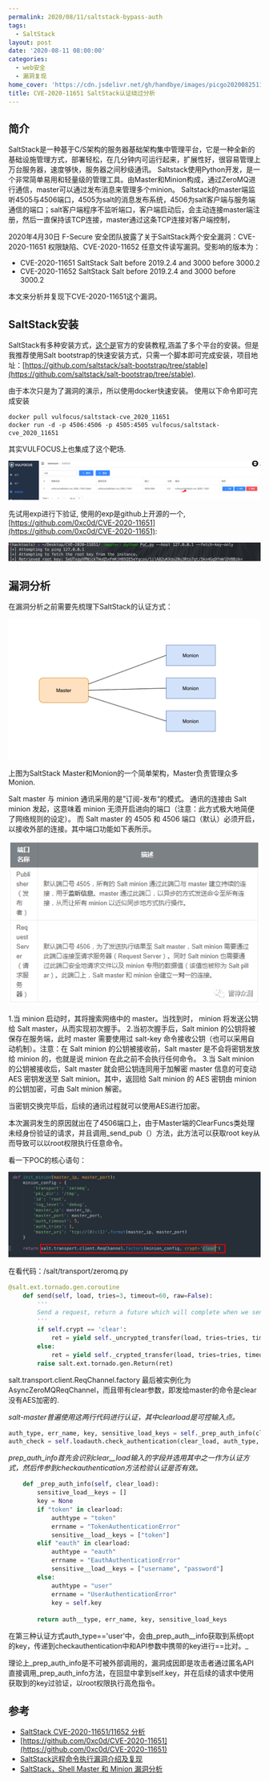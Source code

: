 ```yaml
---
permalink: 2020/08/11/saltstack-bypass-auth
tags:
  - SaltStack
layout: post
date: '2020-08-11 08:00:00'
categories:
  - web安全
  - 漏洞复现
home_cover: 'https://cdn.jsdelivr.net/gh/handbye/images/picgo20200825111231.png'
title: CVE-2020-11651 SaltStack认证绕过分析
---
```


## 简介


SaltStack是一种基于C/S架构的服务器基础架构集中管理平台，它是一种全新的基础设施管理方式，部署轻松，在几分钟内可运行起来，扩展性好，很容易管理上万台服务器，速度够快，服务器之间秒级通讯。
Saltstack使用Python开发，是一个非常简单易用和轻量级的管理工具。由Master和Minion构成，通过ZeroMQ进行通信，master可以通过发布消息来管理多个minion。
Saltstack的master端监听4505与4506端口，4505为salt的消息发布系统，4506为salt客户端与服务端通信的端口；salt客户端程序不监听端口，客户端启动后，会主动连接master端注册，然后一直保持该TCP连接，master通过这条TCP连接对客户端控制，


2020年4月30日 F-Secure 安全团队披露了关于SaltStack两个安全漏洞：CVE-2020-11651 权限缺陷、CVE-2020-11652 任意文件读写漏洞。受影响的版本为：

- CVE-2020-11651 SaltStack Salt before 2019.2.4 and 3000 before 3000.2
- CVE-2020-11652 SaltStack Salt before 2019.2.4 and 3000 before 3000.2

本文来分析并复现下CVE-2020-11651这个漏洞。


## SaltStack安装


SaltStack有多种安装方式，[这个是](https://docs.saltstack.cn/topics/installation/index.html#installation)官方的安装教程,涵盖了多个平台的安装。但是我推荐使用Salt bootstrap的快速安装方式，只需一个脚本即可完成安装，项目地址：[https://github.com/saltstack/salt-bootstrap/tree/stable](https://github.com/saltstack/salt-bootstrap/tree/stable).


由于本次只是为了漏洞的演示，所以使用docker快速安装。
使用以下命令即可完成安装


```shell
docker pull vulfocus/saltstack-cve_2020_11651
docker run -d -p 4506:4506 -p 4505:4505 vulfocus/saltstack-cve_2020_11651

```


其实VULFOCUS上也集成了这个靶场.


![picgo20200811111407.png](../post_images/41df2c1b4e11c6a5921c75e93f92576f.png)


先试用exp进行下验证, 使用的exp是github上开源的一个,[https://github.com/0xc0d/CVE-2020-11651](https://github.com/0xc0d/CVE-2020-11651):


![picgo20200811150805.png](../post_images/583a4954b698122a65d4d5e728d6cf22.png)


## 漏洞分析


在漏洞分析之前需要先梳理下SaltStack的认证方式：


![picgo20200824172454.png](../post_images/34fb06a140d47dd820179d43540edf76.png)


上图为SaltStack Master和Monion的一个简单架构，Master负责管理众多Monion.


Salt master 与 minion 通讯采用的是”订阅-发布“的模式。
通讯的连接由 Salt minion 发起，这意味着 minion 无须开启进向的端口（注意：此方式极大地简便了网络规则的设定）。
而 Salt master 的 4505 和 4506 端口（默认）必须开启，以接收外部的连接。其中端口功能如下表所示。


![picgo20200824174132.png](../post_images/e9d01516fbcae3ff130544851ae865d7.png)


1.当 minion 启动时，其将搜索网络中的 master。当找到时， minion 将发送公钥给 Salt master，从而实现初次握手。
2.当初次握手后，Salt minion 的公钥将被保存在服务端，此时 master 需要使用过 salt-key 命令接收公钥（也可以采用自动机制）。注意：在 Salt minion 的公钥被接收前，Salt master 是不会将密钥发放给 minion 的，也就是说 minion 在此之前不会执行任何命令。
3.当 Salt minion 的公钥被接收后，Salt master 就会把公钥连同用于加解密 master 信息的可变动 AES 密钥发送至 Salt minion。其中，返回给 Salt minion 的 AES 密钥由 minion 的公钥加密，可由 Salt minion 解密。


当密钥交换完毕后，后续的通讯过程就可以使用AES进行加密。


本次漏洞发生的原因就出在了4506端口上，由于Master端的ClearFuncs类处理未经身份验证的请求，并且调用_send_pub（）方法，此方法可以获取root key从而导致可以以root权限执行任意命令。


看一下POC的核心语句：


![picgo20200825105904.png](../post_images/28d666aadc2ea8f5e2a9e8b6a02de573.png)


在看代码：/salt/transport/zeromq.py


```python
@salt.ext.tornado.gen.coroutine
    def send(self, load, tries=3, timeout=60, raw=False):
        '''
        Send a request, return a future which will complete when we send the message
        '''
        if self.crypt == 'clear':
            ret = yield self._uncrypted_transfer(load, tries=tries, timeout=timeout)
        else:
            ret = yield self._crypted_transfer(load, tries=tries, timeout=timeout, raw=raw)
        raise salt.ext.tornado.gen.Return(ret)

```


salt.transport.client.ReqChannel.factory 最后被实例化为AsyncZeroMQReqChannel，而且带有clear参数，即发给master的命令是clear没有AES加密的.


_salt-master普遍使用这两行代码进行认证，其中clearload是可控输入点。_


```python
auth_type, err_name, key, sensitive_load_keys = self._prep_auth_info(clear_load)
auth_check = self.loadauth.check_authentication(clear_load, auth_type, key=key)

```


_prep_auth_info首先会识别clear__load输入的字段并选用其中之一作为认证方式，然后传参到checkauthentication方法检验认证是否有效。_


```python
    def _prep_auth_info(self, clear_load):
        sensitive_load__keys = []
        key = None
        if "token" in clearload:
            authtype = "token"
            errname = "TokenAuthenticationError"
            sensitive__load__keys = ["token"]
        elif "eauth" in clearload:
            authtype = "eauth"
            errname = "EauthAuthenticationError"
            sensitive__load__keys = ["username", "password"]
        else:
            authtype = "user"
            errname = "UserAuthenticationError"
            key = self.key

        return auth__type, err_name, key, sensitive_load_keys

```


在第三种认证方式auth_type=='user'中，会由_prep_auth__info获取到系统opt的key，传递到checkauthentication中和API参数中携带的key进行==比对。_


理论上_prep_auth_info是不可被外部调用的，漏洞成因即是攻击者通过匿名API直接调用_prep_auth_info方法，在回显中拿到self.key，并在后续的请求中使用获取到的key过验证，以root权限执行高危指令。


## 参考

- [SaltStack CVE-2020-11651/11652 分析](https://xz.aliyun.com/t/7741)
- [https://github.com/0xc0d/CVE-2020-11651](https://github.com/0xc0d/CVE-2020-11651)
- [SaltStack远程命令执行漏洞介绍及复现](https://www.secrss.com/articles/19214)
- [SaltStack，Shell Master 和 Minion 漏洞分析](https://l0gs.xf0rk.space/2020/05/04/saltstack-rce-your-master-and-minions/)
